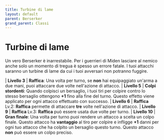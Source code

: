 ```yaml
---
title: Turbine di lame
layout: default
parent: Berserker
grand_parent: Classi
---
```


# **Turbine di lame**

Un vero Berserker è inarrestabile. Per i guerrieri di Miden lasciare al nemico anche solo un momento di tregua è spesso un errore fatale. I tuoi attacchi saranno un turbine di lame da cui i tuoi avversari non potranno fuggire.

| **Livello 3** | **Raffica**: Una volta per turno, se **non** hai equipaggiato un'arma a due mani, puoi attaccare due volte nell'azione di attacco.
| **Livello 5** | **Colpi stordenti**: Quando colpisci un bersaglio, i tuoi tiri per colpire contro lo stesso bersaglio ottengono **+1** fino alla fine del turno. Questo effetto viene applicato per ogni attacco effettuato con successo. 
| **Livello 6** | **Raffica** Lv.2: **Raffica** permette di attaccare **tre** volte nell'azione di attacco.
| **Livello 9** | **Raffica** Lv.3: **Raffica** può essere usata due volte per turno.
| **Livello 10** | **Gran finale**: Una volta per turno puoi rendere un attacco a scelta un colpo finale. Questo attacco ha **vantaggio** al tiro per colpire e infligge **+1** danni per ogni tuo attacco che ha colpito un bersaglio questo turno. Questo attacco **non** può essere un colpo preciso.